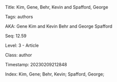 Title:  Kim, Gene, Behr, Kevin and Spafford, George

Tags:   authors

AKA:    Gene Kim and Kevin Behr and George Spafford

Seq:    12.59

Level:  3 - Article

Class:  author

Timestamp: 20230209212848

Index:  Kim, Gene; Behr, Kevin; Spafford, George; 
